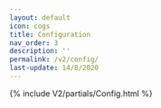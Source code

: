 ```yaml
---
layout: default
icon: cogs
title: Configuration
nav_order: 3
description: ''
permalink: /v2/config/
last-update: 14/8/2020
---
```


{% include V2/partials/Config.html %}
